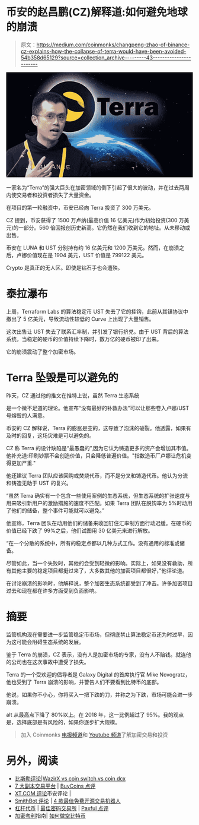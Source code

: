 # 币安的赵昌鹏(CZ)解释道:如何避免地球的崩溃

> 原文：<https://medium.com/coinmonks/changpeng-zhao-of-binance-cz-explains-how-the-collapse-of-terra-would-have-been-avoided-54b358d65129?source=collection_archive---------43----------------------->

![](img/a7028cbded66607ca183ced40efb48c5.png)

一家名为“Terra”的强大巨头在加密领域的倒下引起了很大的波动，并在过去两周内使交易者和投资者损失了大量资金。

在项目的第一轮融资中，币安已经向 Terra 投资了 300 万美元。

CZ 提到，币安获得了 1500 万卢纳(最高价值 16 亿美元)作为初始投资(300 万美元)的一部分。560 倍回报创历史新高。它仍然在我们收到它的地址。从未移动或出售。

币安在 LUNA 和 UST 分别持有约 16 亿美元和 1200 万美元。然而，在崩溃之后，卢娜价值现在是 1904 美元，UST 价值是 799122 美元。

Crypto 是真正的无人区。即使是钻石手也会遭殃。

# 泰拉瀑布

上周，Terraform Labs 的算法稳定币 UST 失去了它的挂钩，此前从其锚协议中撤出了 5 亿美元，导致流动性较低的 Curve 上出现了大量销售。

这次出售让 UST 失去了联系汇率制，并引发了银行挤兑。由于 UST 背后的算法系统，当稳定的硬币的价值持续下降时，数万亿的硬币被印了出来。

它的崩溃震动了整个加密市场。

# Terra 坠毁是可以避免的

昨天，CZ 通过他的推文在推特上说，虽然 Terra 生态系统

是一个微不足道的理论。他宣布“没有最好的补救办法”可以让那些卷入卢娜/UST 号熔毁的人满意。

币安的 CZ 解释说，Terra 的膨胀是空的，这导致了泡沫的破裂。他透露，如果有及时的回复，这场灾难是可以避免的。

CZ 称 Terra 的设计缺陷是“最愚蠢的”,因为它认为铸造更多的资产会增加其市值。他补充道:印刷钞票不会创造价值，只会降低普遍价值。"指数造币厂卢娜让危机变得更加严重."

他还建议 Terra 团队应该回购或焚烧代币，而不是分叉和铸造代币。他认为分流和铸造无助于 UST 的复兴。

“虽然 Terra 确实有一个包含一些使用案例的生态系统，但生态系统的扩张速度与用来吸引新用户的激励措施的速度不匹配。如果 Terra 团队在脱钩率为 5%时动用了他们的储备，整个事件可能就可以避免。”

他宣称，Terra 团队在动用他们的储备来收回钉住汇率制方面行动迟缓。在硬币的价值已经下跌了 99%之后，他们试图用 30 亿美元来进行解放。

“在一个分散的系统中，所有的稳定点都以几种方式工作。没有通用的标准或储备。

尽管如此，当一个失败时，其他的会受到轻微的影响。实际上，如果没有救助，所有其他主要的稳定项目都挺过来了，大多数其他的加密项目都很好，”他评论道。

在讨论崩溃的影响时，他解释说，整个加密生态系统都受到了冲击。许多加密项目过去和现在都在许多方面受到负面影响。

# 摘要

监管机构现在需要进一步监管稳定币市场，但彻底禁止算法稳定币还为时过早，因为这可能会阻碍生态系统的发展。

鉴于 Terra 的崩溃，CZ 表示，没有人是加密市场的专家，没有人不赔钱。就连他的公司也在这次事故中遭受了损失。

Terra 的一个受欢迎的倡导者是 Galaxy Digital 的首席执行官 Mike Novogratz，他也受到了 Terra 崩溃的影响，并警告人们不要看到比特币的底部。

他说，如果你不小心，你将买入一把下跌的刀，并称之为下跌，市场可能会进一步崩溃。

alt 从最高点下降了 80%以上。在 2018 年，这一比例超过了 95%。我的观点是，选择底部是有风险的，如果你逐步扩大规模。

> 加入 Coinmonks [电报频道](https://t.me/coincodecap)和 [Youtube 频道](https://www.youtube.com/c/coinmonks/videos)了解加密交易和投资

# 另外，阅读

*   [比斯勒评论](https://coincodecap.com/bitsler-review)|[WazirX vs coin switch vs coin dcx](https://coincodecap.com/wazirx-vs-coinswitch-vs-coindcx)
*   [7 大副本交易平台](https://coincodecap.com/copy-trading-platforms) | [BuyCoins 点评](https://coincodecap.com/buycoins-review)
*   [XT.COM 评论](https://coincodecap.com/profittradingapp-for-binance)币安评论 |
*   [SmithBot 评论](https://coincodecap.com/smithbot-review) | [4 款最佳免费开源交易机器人](https://coincodecap.com/free-open-source-trading-bots)
*   [杠杆代币](/coinmonks/leveraged-token-3f5257808b22) | [最佳密码交易所](/coinmonks/crypto-exchange-dd2f9d6f3769) | [Paxful 点评](/coinmonks/paxful-review-4daf2354ab70)
*   [加密套利](/coinmonks/crypto-arbitrage-guide-how-to-make-money-as-a-beginner-62bfe5c868f6)指南| [如何做空比特币](/coinmonks/how-to-short-bitcoin-568a2d0b4ae5)